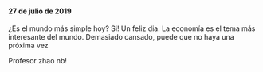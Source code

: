 ####  27 de julio de 2019

¿Es el mundo más simple hoy? Si!
Un feliz dia.
La economía es el tema más interesante del mundo.
Demasiado cansado, puede que no haya una próxima vez

Profesor zhao nb!
